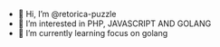 - 👋 Hi, I’m @retorica-puzzle
- 👀 I’m interested in PHP, JAVASCRIPT AND GOLANG 
- 🌱 I’m currently learning focus on golang

<!---
retorica-puzzle/retorica-puzzle is a ✨ special ✨ repository because its `README.md` (this file) appears on your GitHub profile.
You can click the Preview link to take a look at your changes.
--->
